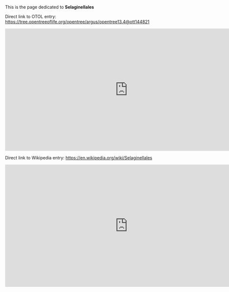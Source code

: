 This is the page dedicated to **Selaginellales**


Direct link to OTOL entry: https://tree.opentreeoflife.org/opentree/argus/opentree13.4@ott144821



<html>
    <body>
    <iframe src="https://tree.opentreeoflife.org/opentree/argus/opentree13.4@ott144821"
    width="800" height="400" frameborder="0" allowfullscreen> </iframe>
    </body>
</html>
    


Direct link to Wikipedia entry: https://en.wikipedia.org/wiki/Selaginellales



<html>
    <body>
    <iframe src="https://en.wikipedia.org/wiki/Selaginellales"
    width="800" height="400" frameborder="0" allowfullscreen> </iframe>
    </body>
</html>
    
